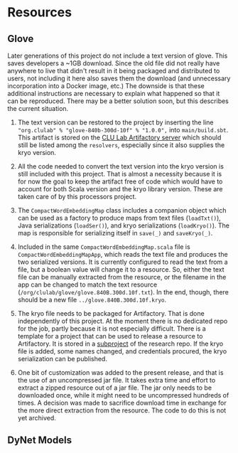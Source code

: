 # Resources

## Glove

Later generations of this project do not include a text version of glove.  This saves developers a ~1GB download.  Since the old file did not really have anywhere to live that didn't result in it being packaged and distributed to users, not including it here also saves them the download (and unnecessary incorporation into a Docker image, etc.)  The downside is that these additional instructions are necessary to explain what happened so that it can be reproduced.  There may be a better solution soon, but this describes the current situation.

1. The text version can be restored to the project by inserting the line `"org.clulab" % "glove-840b-300d-10f" % "1.0.0",` into `main/build.sbt`.  This artifact is stored on the [CLU Lab Artifactory server](http://artifactory.cs.arizona.edu:8081/artifactory/sbt-release) which should still be listed among the `resolvers`, especially since it also supplies the kryo version.

1. All the code needed to convert the text version into the kryo version is still included with this project.  That is almost a necessity because it is for now the goal to keep the artifact free of code which would have to account for both Scala version and the kryo library version.  These are taken care of by this processors project.

1. The `CompactWordEmbeddingMap` class includes a companion object which can be used as a factory to produce maps from text files (`loadTxt()`), Java serializations (`loadSer()`), and kryo serializations (`loadKryo()`).  The map is responsible for serializing itself in `save(_)` and `saveKryo(_)`.

1. Included in the same `CompactWordEmbeddingMap.scala` file is `CompactWordEmbeddingMapApp`, which reads the text file and produces the two serialized versions.  It is currently configured to read the text from a file, but a boolean value will change it to a resource.  So, either the text file can be manually extracted from the resource, or the filename in the app can be changed to match the text resource (`/org/clulab/glove/glove.840B.300d.10f.txt`).  In the end, though, there should be a new file `../glove.840B.300d.10f.kryo`.

1. The kryo file needs to be packaged for Artifactory.  That is done independently of this project.  At the moment there is no dedicated repo for the job, partly because it is not especially difficult.  There is a template for a project that can be used to release a resource to Artifactory.  It is stored in a [subproject](https://github.com/clulab/research/tree/master/artifactory) of the research repo.  If the kryo file is added, some names changed, and credentials procured, the kryo serialization can be published.
   
1. One bit of customization was added to the present release, and that is the use of an uncompressed jar file.  It takes extra time and effort to extract a zipped resource out of a jar file.  The jar only needs to be downloaded once, while it might need to be uncompressed hundreds of times.  A decision was made to sacrifice download time in exchange for the more direct extraction from the resource.  The code to do this is not yet archived.

## DyNet Models
